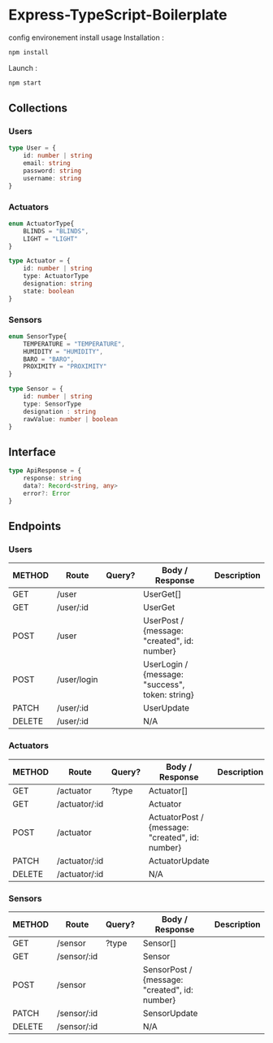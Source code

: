 # Express-TypeScript-Boilerplate


config
environement
install
usage
Installation : 

```ts
npm install
```

Launch : 

```ts
npm start
```
## Collections

### Users

```ts
type User = {
    id: number | string
    email: string
    password: string
    username: string
}

```

### Actuators

```ts
enum ActuatorType{
    BLINDS = "BLINDS",
    LIGHT = "LIGHT"
}

type Actuator = {
    id: number | string
    type: ActuatorType
    designation: string
    state: boolean
}
```

### Sensors

```ts
enum SensorType{
    TEMPERATURE = "TEMPERATURE",
    HUMIDITY = "HUMIDITY",
    BARO = "BARO",
    PROXIMITY = "PROXIMITY"
}

type Sensor = {
    id: number | string
    type: SensorType
    designation : string
    rawValue: number | boolean
}
```

## Interface 

```ts
type ApiResponse = {
    response: string
    data?: Record<string, any>
    error?: Error
}

```
## Endpoints

### Users

| METHOD | Route       | Query? | Body / Response                                  | Description |
| ------ | ----------- | ------ | ------------------------------------------------ | ----------- |
| GET    | /user       |        | UserGet[]                                        |             |
| GET    | /user/:id   |        | UserGet                                          |             |
| POST   | /user       |        | UserPost / {message: "created", id: number}      |             |
| POST   | /user/login |        | UserLogin  / {message: "success", token: string} |             |
| PATCH  | /user/:id   |        | UserUpdate                                       |             |
| DELETE | /user/:id   |        | N/A                                              |             |

### Actuators

| METHOD | Route         | Query? | Body / Response                                 | Description |
| ------ | ------------- | ------ | ----------------------------------------------- | ----------- |
| GET    | /actuator     | ?type  | Actuator[]                                      |             |
| GET    | /actuator/:id |        | Actuator                                        |             |
| POST   | /actuator     |        | ActuatorPost / {message: "created", id: number} |             |
| PATCH  | /actuator/:id |        | ActuatorUpdate                                  |             |
| DELETE | /actuator/:id |        | N/A                                             |             |

### Sensors

| METHOD | Route       | Query? | Body / Response                               | Description |
| ------ | ----------- | ------ | --------------------------------------------- | ----------- |
| GET    | /sensor     | ?type  | Sensor[]                                      |             |
| GET    | /sensor/:id |        | Sensor                                        |             |
| POST   | /sensor     |        | SensorPost / {message: "created", id: number} |             |
| PATCH  | /sensor/:id |        | SensorUpdate                                  |             |
| DELETE | /sensor/:id |        | N/A                                           |             |
